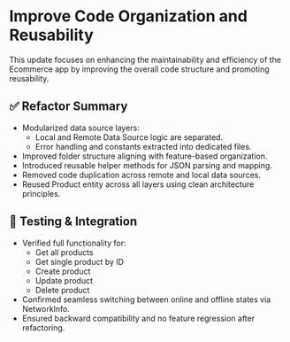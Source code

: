 # Improve Code Organization and Reusability

This update focuses on enhancing the maintainability and efficiency of the Ecommerce app by improving the overall code structure and promoting reusability.

## ✅ Refactor Summary

- Modularized data source layers:
    - Local and Remote Data Source logic are separated.
    - Error handling and constants extracted into dedicated files.
- Improved folder structure aligning with feature-based organization.
- Introduced reusable helper methods for JSON parsing and mapping.
- Removed code duplication across remote and local data sources.
- Reused Product entity across all layers using clean architecture principles.

## 🧪 Testing & Integration

- Verified full functionality for:
    - Get all products
    - Get single product by ID
    - Create product
    - Update product
    - Delete product
- Confirmed seamless switching between online and offline states via NetworkInfo.
- Ensured backward compatibility and no feature regression after refactoring.



